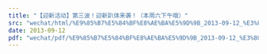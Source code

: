 ```yaml
---
title: "【迎新活动】第三波！迎新趴体来袭！（本周六下午哦）"
src: "wechat/html/%E9%85%B7%E5%84%BF%E8%AE%BA%E5%9D%9B_2013-09-12_%E3%80%90%E8%BF%8E%E6%96%B0%E6%B4%BB%E5%8A%A8%E3%80%91%E7%AC%AC%E4%B8%89%E6%B3%A2%EF%BC%81%E8%BF%8E%E6%96%B0%E8%B6%B4%E4%BD%93%E6%9D%A5%E8%A2%AD%EF%BC%81%EF%BC%88%E6%9C%AC%E5%91%A8%E5%85%AD%E4%B8%8B%E5%8D%88%E5%93%A6%EF%BC%89.html"
date: 2013-09-12
pdf: "wechat/pdf/%E9%85%B7%E5%84%BF%E8%AE%BA%E5%9D%9B_2013-09-12_%E3%80%90%E8%BF%8E%E6%96%B0%E6%B4%BB%E5%8A%A8%E3%80%91%E7%AC%AC%E4%B8%89%E6%B3%A2%EF%BC%81%E8%BF%8E%E6%96%B0%E8%B6%B4%E4%BD%93%E6%9D%A5%E8%A2%AD%EF%BC%81%EF%BC%88%E6%9C%AC%E5%91%A8%E5%85%AD%E4%B8%8B%E5%8D%88%E5%93%A6%EF%BC%89.pdf"
---
```

